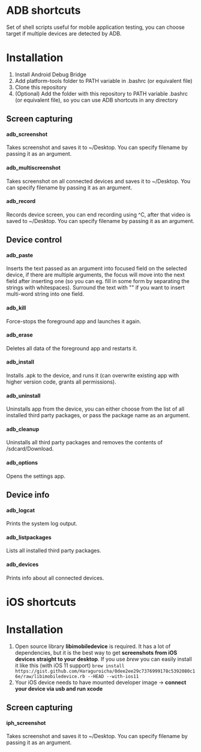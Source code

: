 # ADB shortcuts 
Set of shell scripts useful for mobile application testing, you can choose target if multiple devices are detected by ADB.

# Installation
1. Install Android Debug Bridge
2. Add platform-tools folder to PATH variable in .bashrc (or equivalent file)
3. Clone this repository
4. (Optional) Add the folder with this repository to PATH variable .bashrc (or equivalent file), so you can use ADB shortcuts in any directory

## Screen capturing

#### adb_screenshot
Takes screenshot and saves it to ~/Desktop. 
You can specify filename by passing it as an argument.

#### adb_multiscreenshot
Takes screenshot on all connected devices and saves it to ~/Desktop. 
You can specify filename by passing it as an argument.

#### adb_record
Records device screen, you can end recording using ^C, after that video is saved to ~/Desktop.
You can specify filename by passing it as an argument.

## Device control

#### adb_paste
Inserts the text passed as an argument into focused field on the selected device, if there are multiple arguments, the focus will move into the next field after inserting one (so you can eg. fill in some form by separating the strings with whitespaces). Surround the text with "" if you want to insert multi-word string into one field.

#### adb_kill
Force-stops the foreground app and launches it again.

#### adb_erase
Deletes all data of the foreground app and restarts it.

#### adb_install
Installs .apk to the device, and runs it (can overwrite existing app with higher version code, grants all permissions).

#### adb_uninstall
Uninstalls app from the device, you can either choose from the list of all installed third party packages, or pass the package name as an argument.

#### adb_cleanup
Uninstalls all third party packages and removes the contents of /sdcard/Download.

#### adb_options
Opens the settings app.

## Device info

#### adb_logcat
Prints the system log output.

#### adb_listpackages
Lists all installed third party packages.

#### adb_devices
<TBD> Prints info about all connected devices.

# iOS shortcuts

# Installation
1. Open source library **libimobiledevice** is required. It has a lot of dependencies, but it is the best way to get **screenshots from iOS devices straight to your desktop**. If you use _brew_ you can easily install it like this (with iOS 11 support) ```brew install https://gist.github.com/Haraguroicha/0dee2ee29c7376999178c5392080c16e/raw/libimobiledevice.rb --HEAD --with-ios11``` 
2. Your iOS device needs to have mounted developer image -> **connect your device via usb and run xcode** 

## Screen capturing

#### iph_screenshot
Takes screenshot and saves it to ~/Desktop. 
You can specify filename by passing it as an argument.